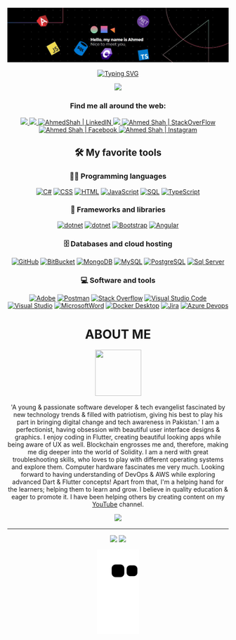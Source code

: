 <!--- assets are created on Canva --->
<!--- feel free to download the assests and use them in your 
--->
<!--- to upload an asset, create an issue on any of your repository and add files, the link will be generated --->

<!--- header image --->
![image](https://github.com/ahmedshah66/ahmedshah66/blob/163e71d7ab09e2de5374f69d4225ac3a9bedc194/Images/lkbanner.jpg)

<!--- animated text, to copy, just replace the lines with your choice or visit https://readme-typing-svg.herokuapp.com --->
<div align="center">  

[![Typing SVG](https://readme-typing-svg.herokuapp.com?color=%2322E4F7&size=50&center=true&width=1000&height=100&lines=Hello+Coders!+;I+am+Ahmed+Shah;Learning+.net+and+Block+Chain;Glad+to+See+You+Here)](https://git.io/typing-svg)

<!--- portfolio launch image --->

![](https://komarev.com/ghpvc/?username=ahmedshah66&color=blue)

 
### Find me all around the web:
<!--- social media icons, you can find them in assets directory of this repo --->
<a href="https://twitter.com/ahmedshahbrohi">
    <img height="55" src="https://user-images.githubusercontent.com/60597290/152035696-80cad2ec-b4dd-4552-88e6-b6b466124f5b.png" />
</a>  
<a href="https://www.youtube.com/channel/UCBMpZEYkO-D_JTbxFVlVBHw">
    <img height="55" src="https://user-images.githubusercontent.com/60597290/152035929-b7f75d38-e1c2-4325-a97e-7b934b8534e2.png" />
</a>  
<a href="https://www.linkedin.com/in/ahmed-shah-76b1a4a4/" target="_blank">
  <img height="55" alt="AhmedShah | LinkedIN"  src="https://user-images.githubusercontent.com/60597290/152035581-a7c6c0c3-65c3-4160-89c0-e90ddc1e8d4e.png"/>
</a> 
<a href="https://dev.to/ahmedshah">
    <img height="55" src="https://user-images.githubusercontent.com/60597290/152042608-2ae071b9-2a64-49be-a49d-f830152cf8d4.png" />
</a>
<a href="https://stackoverflow.com/users/3102159/ahmed-shah" target="_blank">
  <img height="55" alt="Ahmed Shah | StackOverFlow" src="https://user-images.githubusercontent.com/60597290/152035786-d00aa1c3-56af-4d45-8a3c-15846d1a123d.png" />
</a>
<a href="https://www.facebook.com/ahmedshahbrohi/" target="_blank">
  <img height="55" alt="Ahmed Shah | Facebook" src="https://user-images.githubusercontent.com/60597290/152035015-605f666e-bfe9-4723-a900-0b1e2790b8f1.png" />
</a>
<a href="https://www.instagram.com/ahmedshahlehrii/" target="_blank">
  <img height="55" alt="Ahmed Shah | Instagram"  src="https://user-images.githubusercontent.com/60597290/152036063-21242e52-af65-4a33-af5d-790466244407.png" />
</a>
<!-- Some badges are from https://github.com/Ileriayo/markdown-badges -->

## 🛠️ My favorite tools

### 👨‍💻 Programming languages

<p>
 <a href="https://github.com/search?q=user%3ADenverCoder1+language%3Acsharp"><img alt="C#" src="https://custom-icon-badges.herokuapp.com/badge/C%23-68217A.svg?logo=cs2&logoColor=white"></a>
   <a href="https://github.com/search?q=user%3ADenverCoder1+language%3Acss"><img alt="CSS" src="https://img.shields.io/badge/CSS-1572B6.svg?logo=css3&logoColor=white"></a>
<a href="https://github.com/search?q=user%3ADenverCoder1+language%3Ahtml"><img alt="HTML" src="https://img.shields.io/badge/HTML-E34F26.svg?logo=html5&logoColor=white"></a>
<a href="https://github.com/search?q=user%3ADenverCoder1+language%3Ajavascript"><img alt="JavaScript" src="https://img.shields.io/badge/JavaScript-F7DF1E.svg?logo=javascript&logoColor=black"></a>
<a href="https://github.com/search?q=user%3ADenverCoder1+language%3Asql"><img alt="SQL" src="https://custom-icon-badges.herokuapp.com/badge/SQL-025E8C.svg?logo=database&logoColor=white"></a>
  <a href="https://github.com/search?q=user%3ADenverCoder1+language%3AtypeScript"><img alt="TypeScript" src="https://img.shields.io/badge/TypeScript-007ACC.svg?logo=typescript&logoColor=white"></a>
</p>

### 🧰 Frameworks and libraries

<p>
     <a href="#"><img alt="dotnet" src="https://img.shields.io/badge/.NET-5C2D91?style=for-the-badge&logo=.net&logoColor=white"></a>
     <a href="#"><img alt="dotnet" src="https://img.shields.io/badge/.NET%20Orleans-5C2D91?style=for-the-badge&logo=.net&logoColor=white"></a>
     <a href="#"><img alt="Bootstrap" src="https://img.shields.io/badge/bootstrap-%23563D7C.svg?style=for-the-badge&logo=bootstrap&logoColor=white"></a>
     <a href="#"><img alt="Angular" src="https://img.shields.io/badge/angular-%23DD0031.svg?style=for-the-badge&logo=angular&logoColor=white"></a>
  </p>


### 🗄️ Databases and cloud hosting

  <p>
    <a href="#"><img alt="GitHub" src="https://img.shields.io/badge/github-%23121011.svg?style=for-the-badge&logo=github&logoColor=white"></a>
    <a href="#"><img alt="BitBucket" src="https://img.shields.io/badge/bitbucket-%230047B3.svg?style=for-the-badge&logo=bitbucket&logoColor=white"></a>
    <a href="#"><img alt="MongoDB" src ="https://img.shields.io/badge/MongoDB-%234ea94b.svg?style=for-the-badge&logo=mongodb&logoColor=white"></a>
    <a href="#"><img alt="MySQL" src="https://img.shields.io/badge/mysql-%2300f.svg?style=for-the-badge&logo=mysql&logoColor=white"></a>
    <a href="#"><img alt="PostgreSQL" src ="https://img.shields.io/badge/postgres-%23316192.svg?style=for-the-badge&logo=postgresql&logoColor=white"></a>
    <a href="#"><img alt="Sql Server" src ="https://img.shields.io/badge/Microsoft%20SQL%20Sever-CC2927?style=for-the-badge&logo=microsoft%20sql%20server&logoColor=white"></a>
   
  </p>

### 💻 Software and tools

<p>
    <a href="#"><img alt="Adobe" src="https://img.shields.io/badge/adobe-%23FF0000.svg?style=for-the-badge&logo=adobe&logoColor=white"></a>
    <a href="#"><img alt="Postman" src="https://img.shields.io/badge/Postman-FF6C37?style=for-the-badge&logo=postman&logoColor=white"></a>
    <a href="#"><img alt="Stack Overflow" src="https://img.shields.io/badge/-Stackoverflow-FE7A16?style=for-the-badge&logo=stack-overflow&logoColor=white"></a>
    <a href="#"><img alt="Visual Studio Code" src="https://img.shields.io/badge/Visual%20Studio%20Code-0078d7.svg?style=for-the-badge&logo=visual-studio-code&logoColor=white"></a>
     <a href="#"><img alt="Visual Studio" src="https://img.shields.io/badge/Visual%20Studio-5C2D91.svg?style=for-the-badge&logo=visual-studio&logoColor=white"></a>
     <a href="#"><img alt="MicrosoftWord" src="https://img.shields.io/badge/Microsoft_Word-2B579A?style=for-the-badge&logo=microsoft-word&logoColor=white"></a>
     <a href="#"><img alt="Docker Desktop" src="https://img.shields.io/badge/docker-%230db7ed.svg?style=for-the-badge&logo=docker&logoColor=white"></a>
     <a href="#"><img alt="Jira" src="https://img.shields.io/badge/jira-%230A0FFF.svg?style=for-the-badge&logo=jira&logoColor=white"></a>
     <a href="#"><img alt="Azure Devops" src="https://img.shields.io/badge/azure%20Devops-%230072C6.svg?style=for-the-badge&logo=microsoftazure&logoColor=white"></a>
 </p>

<!--- a bit of vertical space & languages text --->



<h1 align="center">
  ABOUT ME
</h1>
  
<img width="105" height="105" src="https://user-images.githubusercontent.com/60597290/152283182-7133c4ea-c658-419f-8316-128c75287aa7.png" />

'A young & passionate software developer & tech evangelist fascinated by new technology trends & filled with patriotism, giving his best to play his part in bringing digital change and tech awareness in Pakistan.'
I am a perfectionist, having obsession with beautiful user interface designs & graphics. I enjoy coding in Flutter, creating beautiful looking apps while being aware of UX as well. Blockchain engrosses me and, therefore, making me dig deeper into the world of Solidity.
I am a nerd with great troubleshooting skills, who loves to play with different operating systems and explore them. Computer hardware fascinates me very much. Looking forward to having understanding of DevOps & AWS while exploring advanced Dart & Flutter concepts!
Apart from that, I'm a helping hand for the learners; helping them to learn and grow. I believe in quality education & eager to promote it. I have been helping others by creating content on my [YouTube](https://www.youtube.com/channel/UCBMpZEYkO-D_JTbxFVlVBHw) channel.

  <!--- adding 3D earth icon to show some love for the environment 🌏 --->
<img height="40" src="https://user-images.githubusercontent.com/60597290/152370900-69dce999-2e00-4227-9547-917fa1a4b06e.png" />

<hr>
<p align="center">
  <img width="400px" src="https://github-readme-stats.vercel.app/api?username=ahmedshahbrohi&count_private=true&show_icons=true&theme=material-palenight&hide_border=true&bg_color=1F222E" />
  <img width="400px" src="https://github-readme-streak-stats.herokuapp.com?user=ahmedshahbrohi&theme=material-palenight&hide_border=true&fire=C77800&ring=7C2AE8&background=1F222E" />
</p>
<div align="center"> <img src="https://raw.githubusercontent.com/muhiqsimui/muhiqsimui/output/github-contribution-grid-snake.svg" /></div>


